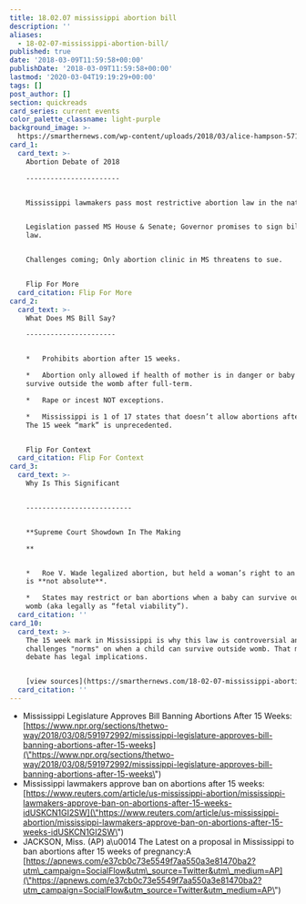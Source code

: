 ```yaml
---
title: 18.02.07 mississippi abortion bill
description: ''
aliases:
  - 18-02-07-mississippi-abortion-bill/
published: true
date: '2018-03-09T11:59:58+00:00'
publishDate: '2018-03-09T11:59:58+00:00'
lastmod: '2020-03-04T19:19:29+00:00'
tags: []
post_author: []
section: quickreads
card_series: current events
color_palette_classname: light-purple
background_image: >-
  https://smarthernews.com/wp-content/uploads/2018/03/alice-hampson-5714-unsplash-scaled.jpg
card_1:
  card_text: >-
    Abortion Debate of 2018

    -----------------------


    Mississippi lawmakers pass most restrictive abortion law in the nation.


    Legislation passed MS House & Senate; Governor promises to sign bill into
    law.


    Challenges coming; Only abortion clinic in MS threatens to sue.


    Flip For More
  card_citation: Flip For More
card_2:
  card_text: >-
    What Does MS Bill Say?

    ----------------------


    *   Prohibits abortion after 15 weeks.

    *   Abortion only allowed if health of mother is in danger or baby will not
    survive outside the womb after full-term.

    *   Rape or incest NOT exceptions.

    *   Mississippi is 1 of 17 states that doesn’t allow abortions after 20 wks.
    The 15 week “mark” is unprecedented.


    Flip For Context
  card_citation: Flip For Context
card_3:
  card_text: >-
    Why Is This Significant  


    --------------------------


    **Supreme Court Showdown In The Making  

    **


    *   Roe V. Wade legalized abortion, but held a woman’s right to an abortion
    is **not absolute**.

    *   States may restrict or ban abortions when a baby can survive outside
    womb (aka legally as “fetal viability”).
  card_citation: ''
card_10:
  card_text: >-
    The 15 week mark in Mississippi is why this law is controversial and
    challenges "norms" on when a child can survive outside womb. That medical
    debate has legal implications.


    [view sources](https://smarthernews.com/18-02-07-mississippi-abortion-bill/)
  card_citation: ''
---
```

*   Mississippi Legislature Approves Bill Banning Abortions After 15 Weeks: [https://www.npr.org/sections/thetwo-way/2018/03/08/591972992/mississippi-legislature-approves-bill-banning-abortions-after-15-weeks](\"https://www.npr.org/sections/thetwo-way/2018/03/08/591972992/mississippi-legislature-approves-bill-banning-abortions-after-15-weeks\")
*   Mississippi lawmakers approve ban on abortions after 15 weeks: [https://www.reuters.com/article/us-mississippi-abortion/mississippi-lawmakers-approve-ban-on-abortions-after-15-weeks-idUSKCN1GI2SW](\"https://www.reuters.com/article/us-mississippi-abortion/mississippi-lawmakers-approve-ban-on-abortions-after-15-weeks-idUSKCN1GI2SW\")
*   JACKSON, Miss. (AP) a\\u0014 The Latest on a proposal in Mississippi to ban abortions after 15 weeks of pregnancy:A [https://apnews.com/e37cb0c73e5549f7aa550a3e81470ba2?utm\_campaign=SocialFlow&utm\_source=Twitter&utm\_medium=AP](\"https://apnews.com/e37cb0c73e5549f7aa550a3e81470ba2?utm_campaign=SocialFlow&utm_source=Twitter&utm_medium=AP\")